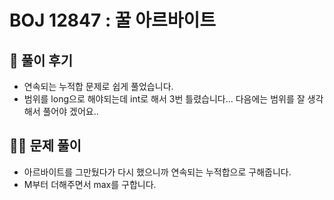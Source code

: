 # BOJ 12847 : 꿀 아르바이트

## 🌈 풀이 후기

- 연속되는 누적합 문제로 쉽게 풀었습니다.
- 범위를 long으로 해야되는데 int로 해서 3번 틀렸습니다... 다음에는 범위를 잘 생각해서 풀어야 겠어요..

## 👩‍🏫 문제 풀이

- 아르바이트를 그만뒀다가 다시 했으니까 연속되는 누적합으로 구해줍니다.
- M부터 더해주면서 max를 구합니다.
